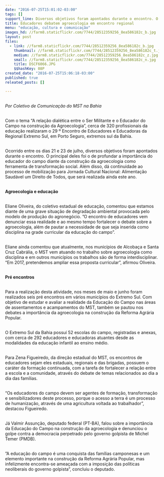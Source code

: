 ```yaml
---
date: "2016-07-25T15:01:02-03:00"
tags: []
support_line: Diversos objetivos foram apontados durante o encontro. O principal deles foi o de profundar a importância do educador do campo diante da construção da agroecologia como ferramenta de transformação social
title: Educadores debatem agroecologia em encontro regional
menu: "educação, cultura e comunicação"
images_hd: //farm8.staticflickr.com/7744/28512359256_8ea586182c_b.jpg
layout: post
files:
  - link: //farm8.staticflickr.com/7744/28512359256_8ea586182c_b.jpg
    thumbnail: //farm8.staticflickr.com/7744/28512359256_8ea586182c_t.jpg
    medium: //farm8.staticflickr.com/7744/28512359256_8ea586182c_z.jpg
    small: //farm8.staticflickr.com/7744/28512359256_8ea586182c_n.jpg
    title: DSCF6066.JPG
    $$hashKey: 08P
created_date: "2016-07-25T15:06:18-03:00"
published: true
releated_posts: []

---
```

<p><br />
<em>Por Coletivo de Comunica&ccedil;&atilde;o do MST na Bahia</em></p>

<p><br />
Com o tema &ldquo;A rela&ccedil;&atilde;o dial&eacute;tica entre o Ser Militante e o Educador do Campo na constru&ccedil;&atilde;o da Agroecologia&rdquo;, cerca de 320 profissionais da educa&ccedil;&atilde;o realizaram o 29 &ordm; Encontro de Educadores e Educadoras da Regional Extremo Sul, em Porto Seguro, extremos sul da Bahia.</p>

<p><br />
Ocorrido entre os dias 21 e 23 de julho, diversos objetivos foram apontados durante o encontro. O principal deles foi o de profundar a import&acirc;ncia do educador do campo diante da constru&ccedil;&atilde;o da agroecologia como ferramenta de transforma&ccedil;&atilde;o social. Al&eacute;m disso, d&aacute; continuidade ao processo de mobiliza&ccedil;&atilde;o para Jornada Cultural Nacional: Alimenta&ccedil;&atilde;o Saud&aacute;vel um Direito de Todos, que ser&aacute; realizada ainda este ano.</p>

<p><br />
<strong>Agroecologia e educa&ccedil;&atilde;o</strong></p>

<p><br />
Eliane Oliveira, do coletivo estadual de educa&ccedil;&atilde;o, comentou que estamos diante de uma grave situa&ccedil;&atilde;o de degrada&ccedil;&atilde;o ambiental provocada pelo modelo de produ&ccedil;&atilde;o do agroneg&oacute;cio. &rdquo;O encontro de educadores vem denunciar essa realidade e ao mesmo tempo fortalecer o debate sobre a agroecologia, al&eacute;m de pautar a necessidade de que seja inserida como disciplina na grade curricular da educa&ccedil;&atilde;o do campo&rdquo;.</p>

<p><br />
Eliane ainda comentou que atualmente, nos munic&iacute;pios de Alcoba&ccedil;a e Santa Cruz Cabr&aacute;lia, o MST vem atuando no trabalho sobre agroecologia como disciplina e em outros munic&iacute;pios os trabalhos s&atilde;o de forma interdisciplinar. &ldquo;Em 2017, pretendemos ampliar essa proposta curricular&rdquo;, afirmou Oliveira.</p>

<p><br />
<strong>Pr&eacute; encontros</strong></p>

<p><br />
Para a realiza&ccedil;&atilde;o desta atividade, nos meses de maio e junho foram realizados seis pr&eacute; encontros em v&aacute;rios munic&iacute;pios do Extremo Sul. Com objetivo de estudar e avaliar a realidade da Educa&ccedil;&atilde;o do Campo nas &aacute;reas de assentamentos e acampamentos do MST, tamb&eacute;m se pautou nos debates a import&acirc;ncia da agroecologia na constru&ccedil;&atilde;o da Reforma Agr&aacute;ria Popular.</p>

<p><br />
O Extremo Sul da Bahia possu&iacute; 52 escolas do campo, registradas e anexas, com cerca de 292 educadores e educadoras atuantes desde as modalidades da educa&ccedil;&atilde;o infantil ao ensino m&eacute;dio.</p>

<p><br />
Para Zena Figueiredo, da dire&ccedil;&atilde;o estadual do MST, os encontros de educadores sejam eles estaduais, regionais e das brigadas, possuem o car&aacute;ter da forma&ccedil;&atilde;o continuada, com a tarefa de fortalecer a rela&ccedil;&atilde;o entre a escola e a comunidade, atrav&eacute;s do debate de temas relacionados ao dia a dia das fam&iacute;lias.</p>

<p><br />
&ldquo;Os educadores do campo devem ser agentes de forma&ccedil;&atilde;o, transforma&ccedil;&atilde;o e sensibilizadores deste processo, porque o acesso a terra &eacute; um processo de humaniza&ccedil;&atilde;o, atrav&eacute;s de uma agricultura voltada ao trabalhador&rdquo;, destacou Figueiredo.</p>

<p><br />
J&aacute; Valmir Assun&ccedil;&atilde;o, deputado federal (PT-BA), falou sobre a import&acirc;ncia da Educa&ccedil;&atilde;o do Campo na constru&ccedil;&atilde;o da agroecologia e denunciou o golpe contra a democracia perpetrado pelo governo golpista de Michel Temer (PMDB).</p>

<p><br />
&rdquo;A educa&ccedil;&atilde;o do campo &eacute; uma conquista das fam&iacute;lias camponesas e um elemento importante na constru&ccedil;&atilde;o da Reforma Agr&aacute;ria Popular, mas infelizmente encontra-se amea&ccedil;ada com a imposi&ccedil;&atilde;o das pol&iacute;ticas neoliberais do governo golpista&rdquo;, concluiu o deputado.</p>
